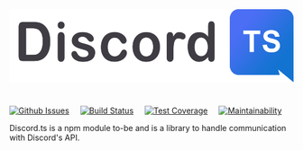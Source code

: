 <img src="https://raw.githubusercontent.com/motorlatitude/discord.ts/master/docs/assets/images/logo_extended.png" alt="Discord.ts" height="130">

# 

[![Github Issues](https://img.shields.io/github/issues/motorlatitude/discord.ts.svg?style=flat)]() &nbsp; &nbsp;
[![Build Status](https://img.shields.io/travis/motorlatitude/MotorBot.svg?branch=master&style=flat)](https://travis-ci.org/motorlatitude/discord.ts) &nbsp; &nbsp;
[![Test Coverage](https://api.codeclimate.com/v1/badges/78f01fd4e76e99119cee/test_coverage)](https://codeclimate.com/github/motorlatitude/discord.ts/test_coverage) &nbsp; &nbsp;
[![Maintainability](https://api.codeclimate.com/v1/badges/78f01fd4e76e99119cee/maintainability)](https://codeclimate.com/github/motorlatitude/discord.ts/maintainability) &nbsp; &nbsp;

 
Discord.ts is a npm module to-be and is a library to handle communication with Discord's API.